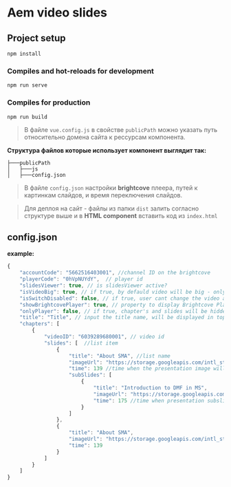 # Aem video slides

## Project setup
```
npm install
```

### Compiles and hot-reloads for development
```
npm run serve
```

### Compiles for production
```
npm run build
```

> В файле `vue.config.js` в свойстве `publicPath` можно указать путь относительно домена сайта к рессурсам компонента.<br>

<b>Структура файлов которые использует компонент выглядит так:</b> 
   
    ├───publicPath
    │   ├───js 
    │   ├───config.json   
    
> В файле `config.json`  настройки <b>brightcove</b> плеера, путей к картинкам слайдов, и время переключения слайдов.

> Для деплоя на сайт - файлы из папки `dist` залить согласно структуре выше и в <b>HTML component</b> вставить код из `index.html`

## config.json

<b>example:</b>
```javascript
{
    "accountCode": "5662516403001", //сhannel ID on the brightcove
    "playerCode": "0hVpNUYdY",  // player id
    "slidesViewer": true, // is slidesViewer active?
    "isVideoBig": true, // if true, by defauld video will be big - only if slidesViewer is active
    "isSwitchDisabled": false, // if true, user cant change the video and presentation positions - only if slidesViewer is active
    "showBrightcovePlayer": true, // property to display Brightcove Player and block pushing video events to dataLayer
    "onlyPlayer": false, // if true, chapter's and slides will be hidden - only if slidesViewer is not active
    "title": "Title", // input the title name, will be displayed in top left corner of the video 
    "chapters": [ 
        {
            "videoID": "6039289680001", // video id
            "slides": [  //list item 
                {
                    "title": "About SMA", //list name
                    "imageUrl": "https://storage.googleapis.com/intl_static_files/img/sma_nordics_webinar_slides/Slde%20deck%20Webinar_Page_02.png", //presentation image
                    "time": 139 //time when the presentation image will be display
                    "subSlides": [
                        {
                            "title": "Introduction to DMF in MS",
                            "imageUrl": "https://storage.googleapis.com/intl_static_files/img/sma_nordics_webinar_slides/Slde%20deck%20Webinar_Page_04.png", //presentation image for subslide
                            "time": 175 //time when presentation subslide image will be dislay
                        }
                    ]
                },
                {
                    "title": "About SMA", 
                    "imageUrl": "https://storage.googleapis.com/intl_static_files/img/sma_nordics_webinar_slides/Slde%20deck%20Webinar_Page_02.png",
                    "time": 139 
                }
            ]
        }
    ]
}
```
